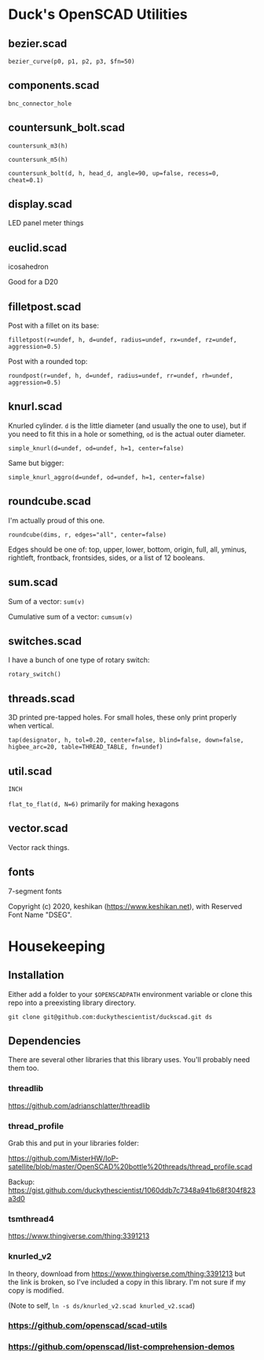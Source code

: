 # Duck's OpenSCAD Utilities

## bezier.scad

`bezier_curve(p0, p1, p2, p3, $fn=50)`

## components.scad

`bnc_connector_hole`

## countersunk_bolt.scad

`countersunk_m3(h)`

`countersunk_m5(h)`

`countersunk_bolt(d, h, head_d, angle=90, up=false, recess=0, cheat=0.1)`

## display.scad

LED panel meter things

## euclid.scad

icosahedron

Good for a D20

## filletpost.scad

Post with a fillet on its base:

`filletpost(r=undef, h, d=undef, radius=undef, rx=undef, rz=undef, aggression=0.5)`

Post with a rounded top:

`roundpost(r=undef, h, d=undef, radius=undef, rr=undef, rh=undef, aggression=0.5)`


## knurl.scad

Knurled cylinder. `d` is the little diameter (and usually the one to use), but if you need to fit this in a hole or something, `od` is the actual outer diameter.

`simple_knurl(d=undef, od=undef, h=1, center=false)`

Same but bigger:

`simple_knurl_aggro(d=undef, od=undef, h=1, center=false)`


## roundcube.scad

I'm actually proud of this one. 

`roundcube(dims, r, edges="all", center=false)`

Edges should be one of: top, upper, lower, bottom, origin, full, all, yminus, rightleft, frontback, frontsides, sides, or a list of 12 booleans.

## sum.scad

Sum of a vector: `sum(v)`

Cumulative sum of a vector: `cumsum(v)`

## switches.scad

I have a bunch of one type of rotary switch:

`rotary_switch()`


## threads.scad

3D printed pre-tapped holes. For small holes, these only print properly when vertical.

`tap(designator, h, tol=0.20, center=false, blind=false, down=false, higbee_arc=20, table=THREAD_TABLE, fn=undef)`


## util.scad

`INCH`

`flat_to_flat(d, N=6)` primarily for making hexagons

## vector.scad

Vector rack things.


## fonts

7-segment fonts

Copyright (c) 2020, keshikan (https://www.keshikan.net), with Reserved Font Name "DSEG".


# Housekeeping

## Installation

Either add a folder to your `$OPENSCADPATH` environment variable or clone this repo into a preexisting library directory.

`git clone git@github.com:duckythescientist/duckscad.git ds`


## Dependencies

There are several other libraries that this library uses. You'll probably need them too.

### threadlib

https://github.com/adrianschlatter/threadlib


### thread_profile

Grab this and put in your libraries folder:

https://github.com/MisterHW/IoP-satellite/blob/master/OpenSCAD%20bottle%20threads/thread_profile.scad

Backup: https://gist.github.com/duckythescientist/1060ddb7c7348a941b68f304f823a3d0


### tsmthread4

https://www.thingiverse.com/thing:3391213


### knurled_v2

In theory, download from https://www.thingiverse.com/thing:3391213 but the link is broken, so I've included a copy in this library. I'm not sure if my copy is modified.

(Note to self, `ln -s ds/knurled_v2.scad knurled_v2.scad`)


### https://github.com/openscad/scad-utils

### https://github.com/openscad/list-comprehension-demos
